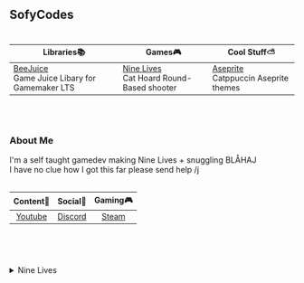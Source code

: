 <h2> SofyCodes </h2>

#

| Libraries📚 | Games🎮 |  Cool Stuff⛅  |
| ----------- | ----------- | ----------- |
| [BeeJuice](https://github.com/sofycodes/BeeJuice) <br>Game Juice Libary for Gamemaker LTS | [Nine Lives](https://sofydev.itch.io/nine-lives) <br>Cat Hoard Round-Based shooter| [Aseprite](https://github.com/catppuccin/aseprite) <br>Catppuccin Aseprite themes |

<br>

#

<h3> About Me </h3>
I'm a self taught gamedev making Nine Lives + snuggling BLÅHAJ<br>
I have no clue how I got this far please send help /j <br>
<br>

| Content🔴 | Social💜 |  Gaming🎮 |
| :-: | :-: | :-: |
| [Youtube](https://www.youtube.com/channel/UCk1zfyn_jBVkkYiQ9FCmtig) <br>| [Discord](https://discord.gg/UdpBpxQBB8) <br> | [Steam](https://steamcommunity.com/id/SofyCodes/) <br> |

#
<br>

<br>

<details><summary> Nine Lives </summary>

<h3> Nine Lives Roadmap</h3>

<p align="center">
	<img src="assets/roadmap.png"/>
</p>
</details>
